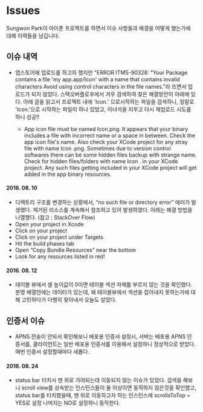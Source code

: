 # Issues
Sungwon Park이 아이폰 프로젝트를 하면서 이슈 사항들과 해결을 어떻게 했는가에 대해 이력들을 남깁니다.

## 이슈 내역

* 앱스토어에 업로드를 하고자 했지만 "ERROR ITMS-90328: "Your Package contains a file 'my app.app/Icon' with a name that contains invalid characters Avoid using control characters in the file names."라 뜨면서 업로드가 되지 않았다. 스택오버플로우에서 겨우 검색하여 찾은 해결방안이 아래에 있다. 아래 글을 읽고서 프로젝트 내에 'Icon.' 으로시작하는 파일을 검색하니, 정말로 'Icon.'으로 시작하는 파일이 하나 있었고, 이녀석을 지우고 다시 재업로드 시도를 하니 성공!!

  * App icon file must be named Icon.png. It appears that your binary includes a file with incorrect name or a space in between. Check the app icon file's name. Also check your XCode project for any stray file with name Icon .png. Sometimes due to version control softwares there can be some hidden files backup with strange name. Check for hidden files/folders with name Icon . in your XCode project. Any such files getting included in your XCode project will get added in the app binary resources.

#### 2016. 08. 10
   * 디렉토리 구조를 변경하는 상황에서, “no such file or directory error” 에러가 발생했다. 제거된 리소스를 계속해서 참조하고 있어 발생하였다. 아래는 해결 방법을 나열했다. (참고 : StackOver Flow)
   * Open your project in Xcode
   * Click on your project
   * Click on your project under Targets
   * Hit the build phases tab
   * Open “Copy Bundle Resources” near the bottom
   * Look for any resources listed in red!
   

#### 2016. 08. 12
   * 테이블 뷰에서 셀 높이값이 0이면 테이블 섹션 자체를 부르지 않는 것을 확인했다. 분명 배열안에는 데이터가 있는데, 왜 테이블뷰에서 섹션을 잡아내지 못하는가에 대해 고민하다가 다행히 찾아내서 오늘도 살았다.
## 인증서 이슈

* APNS 전송이 안되서 확인해보니 배포용 인증서 설정시, 서버는 배포용 APNS 인증서를, 클라이언트는 일반 배포용 인증서를 이용해서 설정하니 정상적으로 받았다. 매번 인증서 설정할때마다 새롭다.


#### 2016. 08. 24
   * status bar 터치시 맨 위로 가야되는데 이동되지 않는 이슈가 있었다. 검색을 해보니 scroll view를 상속받는 인스턴스들이 둘 이상이면 동작하지 않은것을 확인했고, status bar를 터치했을때, 맨 위로 이동하고자 하는 인스턴스에 scrollsToTop = YES로 설정 나머지는 NO로 설정하니 동작한다.
  
